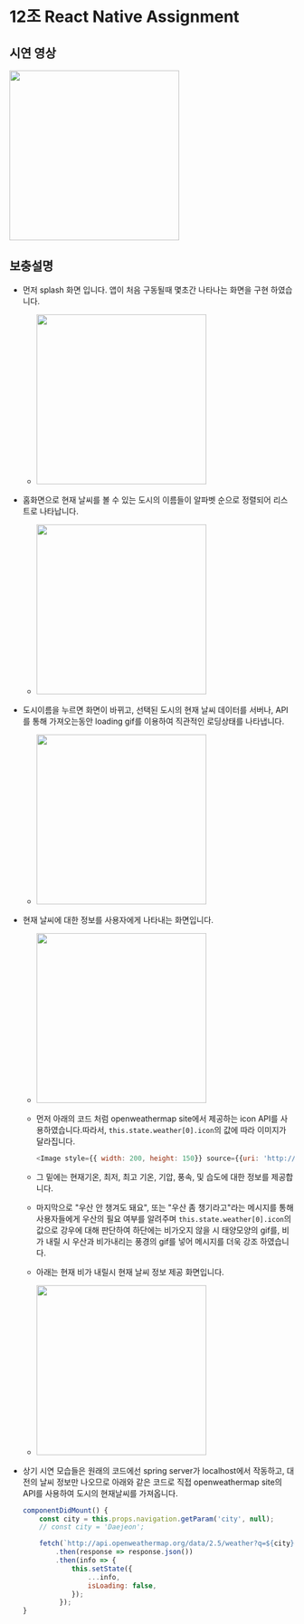 

# 12조 React Native Assignment

## 시연 영상

<img src="./screenshots/test.gif" width="300">


## 보충설명
- 먼저  splash 화면 입니다. 앱이 처음 구동될때 몇초간 나타나는 화면을 구현 하였습니다.
	- <img src="./screenshots/Screenshot_1563970810.png" width="300">

  

- 홈화면으로 현재 날씨를 볼 수 있는 도시의 이름들이 알파벳 순으로 정렬되어 리스트로 나타납니다.
	- <img src="./screenshots/Screenshot_1563970838.png" width="300">




- 도시이름을 누르면 화면이 바뀌고, 선택된 도시의 현재 날씨 데이터를 서버나, API를 통해 가져오는동안 loading gif를 이용하여 직관적인 로딩상태를 나타냅니다. 
	- <img src="./screenshots/Screenshot_1563970844.png" width="300">



- 현재 날씨에 대한 정보를 사용자에게 나타내는 화면입니다. 
	
	- <img src="./screenshots/Screenshot_1563970846.png" width="300">
		
	- 먼저  아래의 코드 처럼 openweathermap site에서 제공하는 icon API를 사용하였습니다.따라서, `this.state.weather[0].icon`의 값에 따라 이미지가 달라집니다.
	
	  ```javascript
	  <Image style={{ width: 200, height: 150}} source={{uri: 'http://openweathermap.org/img/wn/'+this.state.icon+'@2x.png'}} />
	  ```
	
	- 그 밑에는 현재기온, 최저, 최고 기온, 기압, 풍속, 및 습도에 대한 정보를 제공합니다.
	
	- 마지막으로 "우산 안 챙겨도 돼요", 또는 "우산 좀 챙기라고"라는 메시지를 통해 사용자들에게 우산의 필요 여부를 알려주며 `this.state.weather[0].icon`의 값으로 강우에 대해 판단하여 하단에는 비가오지 않을 시 태양모양의 gif를, 비가 내릴 시 우산과 비가내리는 풍경의 gif를 넣어 메시지를 더욱 강조 하였습니다.
	
	- 아래는 현재 비가 내릴시 현재 날씨 정보 제공 화면입니다.
	
	- <img src="./screenshots/Screenshot_1563970991.png" width="300">



- 상기 시연 모습들은 원래의 코드에선 spring server가 localhost에서 작동하고,  대전의 날씨 정보만 나오므로 아래와 같은 코드로 직접 openweathermap site의 API를 사용하여 도시의 현재날씨를 가져옵니다.

  ```javascript
  componentDidMount() {
      const city = this.props.navigation.getParam('city', null);
      // const city = 'Daejeon';
  
      fetch(`http://api.openweathermap.org/data/2.5/weather?q=${city}&appid=78e00047d7bce6188096b68c5823fd7f`)
          .then(response => response.json())
          .then(info => {
              this.setState({
                  ...info,
                  isLoading: false,
              });
           });
  }
  ```

  
